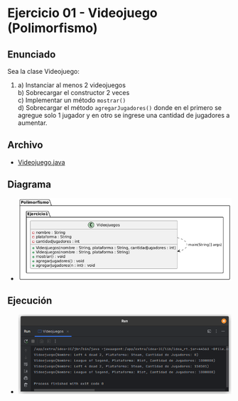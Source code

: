 # Ejercicio 01 - Videojuego (Polimorfismo)

## Enunciado

Sea la clase Videojuego:

1. a) Instanciar al menos 2 videojuegos  
   b) Sobrecargar el constructor 2 veces  
   c) Implementar un método `mostrar()`  
   d) Sobrecargar el método `agregarJugadores()` donde en el primero se agregue solo 1 jugador y en otro se ingrese una cantidad de jugadores a aumentar.

## Archivo

- [Videojuego.java](./Videojuego.java)

## Diagrama

- ![Diagrama](./image.png)

## Ejecución

- ![Ejecución](./img.png)